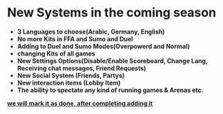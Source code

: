# New Systems in the coming season
- **3 Languages to choose(Arabic, Germany, English)**
- **No more Kits in FFA and Sumo and Duel**
- **Adding to Duel and Sumo Modes(Overpowerd and Normal)**
- **changing Kits of all games**
- **New Settings Options(Disable/Enable Scoreboard, Change Lang, Receiving chat messages, Friend Requests)**
- **New Social System (Friends, Partys)**
- **New interaction items (Lobby Item)**
- **The ability to spectate any kind of running games & Arenas etc.**


<u>**we will mark it as done, after completing adding it**<u>
